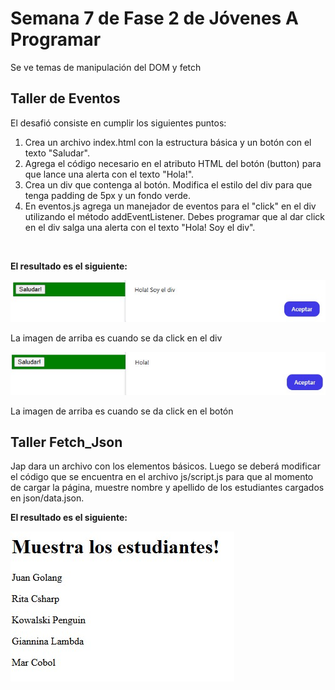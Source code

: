 <h1>Semana 7 de Fase 2 de Jóvenes A Programar</h1> 
<p>Se ve temas de manipulación del DOM y fetch</p>

<h2> Taller de Eventos</h2> 
<p>El desafió consiste en cumplir los siguientes puntos:</p>
<ol>
<li>Crea un archivo index.html con la estructura básica y un botón con el texto "Saludar".</li>
<li>Agrega el código necesario en el atributo HTML del botón (button) para que lance una alerta con el texto "Hola!".</li>
<li>Crea un div que contenga al botón. Modifica el estilo del div para que tenga padding de 5px y un fondo verde.</li>
<li>En eventos.js agrega un manejador de eventos para el "click" en el div utilizando el método addEventListener. Debes programar que al dar click en el div salga una alerta con el texto "Hola! Soy el div".</li>
</ol> <br>

<p><b> El resultado es el siguiente: </b></p>
<img src="tallerEventos/prueba1.jpg">
<p>La imagen de arriba es cuando se da click en el div</p>
<img src="tallerEventos/prueba2.jpg">
<p>La imagen de arriba es cuando se da click en el botón</p>

<h2>Taller Fetch_Json</h2>
<p>Jap dara un archivo con los elementos básicos. Luego se deberá modificar el código que se encuentra en el archivo js/script.js para que al momento de cargar la página, muestre nombre y apellido de los estudiantes cargados en json/data.json.</p>

<p><b>El resultado es el siguiente:</b></p>
<img src="Fetch_Json/prueba1.jpg">